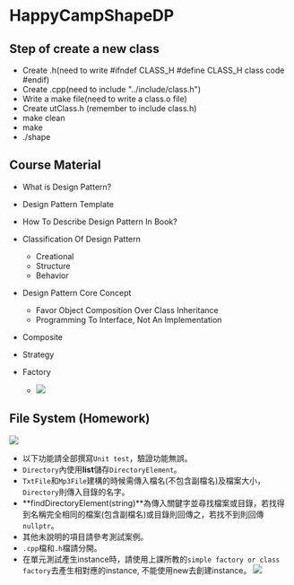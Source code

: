 # HappyCampShapeDP
## Step of create a new class
* Create .h(need to write #ifndef CLASS_H #define CLASS_H  class code  #endif) 
* Create .cpp(need to include "../include/class.h")
* Write a make file(need to write a class.o file)
* Create utClass.h (remember to include class.h)
* make clean
* make
* ./shape

## Course Material
* What is Design Pattern?
* Design Pattern Template
* How To Describe Design Pattern In Book?
* Classification Of Design Pattern
  - Creational
  - Structure
  - Behavior
* Design Pattern Core Concept
  - Favor Object Composition Over Class Inheritance
  - Programming To Interface, Not An Implementation
* Composite
* Strategy
* Factory

  - ![](https://i.imgur.com/j1PbdmS.png)


## File System (Homework)

![](https://i.imgur.com/StRCrap.jpg)
* 以下功能請全部撰寫`Unit test`，驗證功能無誤。
* `Directory`內使用**list**儲存`DirectoryElement`。
* `TxtFile`和`Mp3File`建構的時候需傳入檔名(不包含副檔名)及檔案大小，`Directory`則傳入目錄的名字。 
* **findDirectoryElement(string)**為傳入關鍵字並尋找檔案或目錄，若找得到名稱完全相同的檔案(包含副檔名)或目錄則回傳之，若找不到則回傳`nullptr`。 
* 其他未說明的項目請參考測試案例。 
* `.cpp`檔和`.h`檔請分開。
* 在單元測試產生instance時，請使用上課所教的`simple factory or class factory`去產生相對應的instance, 不能使用new去創建instance。
![](https://i.imgur.com/4EbDRvN.png)
